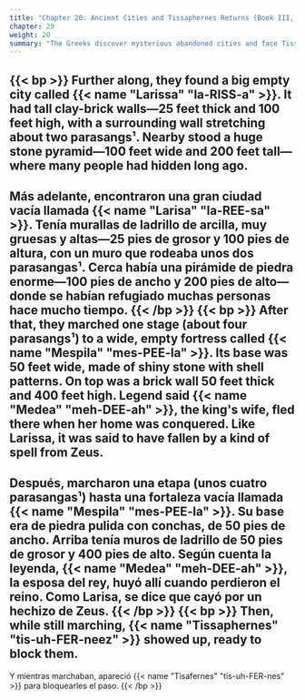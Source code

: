 ```yaml
---
title: "Chapter 20: Ancient Cities and Tissaphernes Returns (Book III, Chapter 4)"
chapter: 20
weight: 20
summary: "The Greeks discover mysterious abandoned cities and face Tissaphernes once again."
---
```

{{< bp >}}
Further along, they found a big empty city called {{< name "Larissa" "la-RISS-a" >}}. It had tall clay-brick walls—25 feet thick and 100 feet high, with a surrounding wall stretching about two parasangs¹. Nearby stood a huge stone pyramid—100 feet wide and 200 feet tall—where many people had hidden long ago.
---
Más adelante, encontraron una gran ciudad vacía llamada {{< name "Larisa" "la-REE-sa" >}}. Tenía murallas de ladrillo de arcilla, muy gruesas y altas—25 pies de grosor y 100 pies de altura, con un muro que rodeaba unos dos parasangas¹. Cerca había una pirámide de piedra enorme—100 pies de ancho y 200 pies de alto—donde se habían refugiado muchas personas hace mucho tiempo.
{{< /bp >}}
{{< bp >}}
After that, they marched one stage (about four parasangs¹) to a wide, empty fortress called {{< name "Mespila" "mes-PEE-la" >}}. Its base was 50 feet wide, made of shiny stone with shell patterns. On top was a brick wall 50 feet thick and 400 feet high. Legend said {{< name "Medea" "meh-DEE-ah" >}}, the king's wife, fled there when her home was conquered. Like Larissa, it was said to have fallen by a kind of spell from Zeus.
---
Después, marcharon una etapa (unos cuatro parasangas¹) hasta una fortaleza vacía llamada {{< name "Mespila" "mes-PEE-la" >}}. Su base era de piedra pulida con conchas, de 50 pies de ancho. Arriba tenía muros de ladrillo de 50 pies de grosor y 400 pies de alto. Según cuenta la leyenda, {{< name "Medea" "meh-DEE-ah" >}}, la esposa del rey, huyó allí cuando perdieron el reino. Como Larisa, se dice que cayó por un hechizo de Zeus.
{{< /bp >}}
{{< bp >}}
Then, while still marching, {{< name "Tissaphernes" "tis-uh-FER-neez" >}} showed up, ready to block them.
---
Y mientras marchaban, apareció {{< name "Tisafernes" "tis-uh-FER-nes" >}} para bloquearles el paso.
{{< /bp >}}